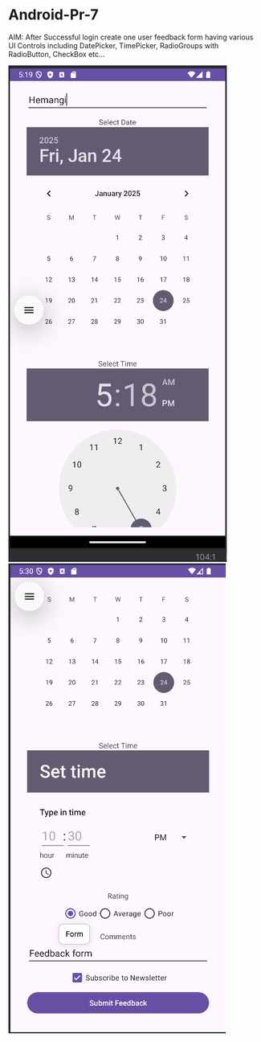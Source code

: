 # Android-Pr-7

AIM: After Successful login create one user feedback form having various UI Controls including DatePicker, TimePicker, RadioGroups with RadioButton, CheckBox etc...

![](./ss1.png) 
![](./ss2.png)
